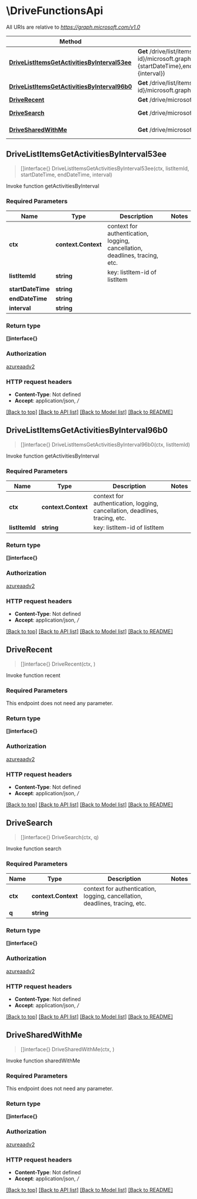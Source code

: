 # \DriveFunctionsApi

All URIs are relative to *https://graph.microsoft.com/v1.0*

Method | HTTP request | Description
------------- | ------------- | -------------
[**DriveListItemsGetActivitiesByInterval53ee**](DriveFunctionsApi.md#DriveListItemsGetActivitiesByInterval53ee) | **Get** /drive/list/items/{listItem-id}/microsoft.graph.getActivitiesByInterval(startDateTime&#x3D;{startDateTime},endDateTime&#x3D;{endDateTime},interval&#x3D;{interval}) | Invoke function getActivitiesByInterval
[**DriveListItemsGetActivitiesByInterval96b0**](DriveFunctionsApi.md#DriveListItemsGetActivitiesByInterval96b0) | **Get** /drive/list/items/{listItem-id}/microsoft.graph.getActivitiesByInterval() | Invoke function getActivitiesByInterval
[**DriveRecent**](DriveFunctionsApi.md#DriveRecent) | **Get** /drive/microsoft.graph.recent() | Invoke function recent
[**DriveSearch**](DriveFunctionsApi.md#DriveSearch) | **Get** /drive/microsoft.graph.search(q&#x3D;{q}) | Invoke function search
[**DriveSharedWithMe**](DriveFunctionsApi.md#DriveSharedWithMe) | **Get** /drive/microsoft.graph.sharedWithMe() | Invoke function sharedWithMe



## DriveListItemsGetActivitiesByInterval53ee

> []interface{} DriveListItemsGetActivitiesByInterval53ee(ctx, listItemId, startDateTime, endDateTime, interval)

Invoke function getActivitiesByInterval

### Required Parameters


Name | Type | Description  | Notes
------------- | ------------- | ------------- | -------------
**ctx** | **context.Context** | context for authentication, logging, cancellation, deadlines, tracing, etc.
**listItemId** | **string**| key: listItem-id of listItem | 
**startDateTime** | **string**|  | 
**endDateTime** | **string**|  | 
**interval** | **string**|  | 

### Return type

**[]interface{}**

### Authorization

[azureaadv2](../README.md#azureaadv2)

### HTTP request headers

- **Content-Type**: Not defined
- **Accept**: application/json, */*

[[Back to top]](#) [[Back to API list]](../README.md#documentation-for-api-endpoints)
[[Back to Model list]](../README.md#documentation-for-models)
[[Back to README]](../README.md)


## DriveListItemsGetActivitiesByInterval96b0

> []interface{} DriveListItemsGetActivitiesByInterval96b0(ctx, listItemId)

Invoke function getActivitiesByInterval

### Required Parameters


Name | Type | Description  | Notes
------------- | ------------- | ------------- | -------------
**ctx** | **context.Context** | context for authentication, logging, cancellation, deadlines, tracing, etc.
**listItemId** | **string**| key: listItem-id of listItem | 

### Return type

**[]interface{}**

### Authorization

[azureaadv2](../README.md#azureaadv2)

### HTTP request headers

- **Content-Type**: Not defined
- **Accept**: application/json, */*

[[Back to top]](#) [[Back to API list]](../README.md#documentation-for-api-endpoints)
[[Back to Model list]](../README.md#documentation-for-models)
[[Back to README]](../README.md)


## DriveRecent

> []interface{} DriveRecent(ctx, )

Invoke function recent

### Required Parameters

This endpoint does not need any parameter.

### Return type

**[]interface{}**

### Authorization

[azureaadv2](../README.md#azureaadv2)

### HTTP request headers

- **Content-Type**: Not defined
- **Accept**: application/json, */*

[[Back to top]](#) [[Back to API list]](../README.md#documentation-for-api-endpoints)
[[Back to Model list]](../README.md#documentation-for-models)
[[Back to README]](../README.md)


## DriveSearch

> []interface{} DriveSearch(ctx, q)

Invoke function search

### Required Parameters


Name | Type | Description  | Notes
------------- | ------------- | ------------- | -------------
**ctx** | **context.Context** | context for authentication, logging, cancellation, deadlines, tracing, etc.
**q** | **string**|  | 

### Return type

**[]interface{}**

### Authorization

[azureaadv2](../README.md#azureaadv2)

### HTTP request headers

- **Content-Type**: Not defined
- **Accept**: application/json, */*

[[Back to top]](#) [[Back to API list]](../README.md#documentation-for-api-endpoints)
[[Back to Model list]](../README.md#documentation-for-models)
[[Back to README]](../README.md)


## DriveSharedWithMe

> []interface{} DriveSharedWithMe(ctx, )

Invoke function sharedWithMe

### Required Parameters

This endpoint does not need any parameter.

### Return type

**[]interface{}**

### Authorization

[azureaadv2](../README.md#azureaadv2)

### HTTP request headers

- **Content-Type**: Not defined
- **Accept**: application/json, */*

[[Back to top]](#) [[Back to API list]](../README.md#documentation-for-api-endpoints)
[[Back to Model list]](../README.md#documentation-for-models)
[[Back to README]](../README.md)

